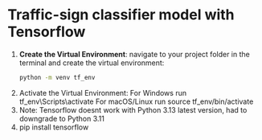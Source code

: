 # Traffic-sign classifier model with Tensorflow

1. **Create the Virtual Environment**: navigate to your project folder in the terminal and create the virtual environment:
   ```bash
   python -m venv tf_env
   
3. Activate the Virtual Environment:
   For Windows run tf_env\Scripts\activate
   For macOS/Linux run source tf_env/bin/activate
4. Note: Tensorflow doesnt work with Python 3.13 latest version, had to downgrade to Python 3.11
5. pip install tensorflow
